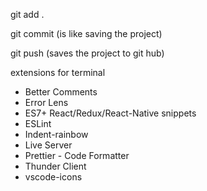 git add . 

git commit    (is like saving the project)

git push  (saves the project to git hub)

extensions for terminal
- Better Comments
- Error Lens
- ES7+ React/Redux/React-Native snippets
- ESLint
- Indent-rainbow
- Live Server
- Prettier - Code Formatter
- Thunder Client
- vscode-icons